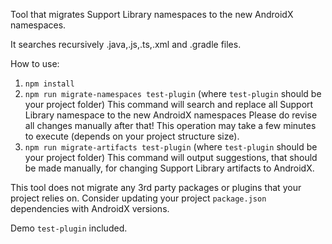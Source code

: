 Tool that migrates Support Library namespaces to the new AndroidX namespaces.

It searches recursively .java,.js,.ts,.xml and .gradle files.

How to use:
  1. `npm install`
  2. `npm run migrate-namespaces test-plugin` (where `test-plugin` should be your project folder)
      This command will search and replace all Support Library namespace to the new AndroidX namespaces
      Please do revise all changes manually after that!
      This operation may take a few minutes to execute (depends on your project structure size).
  3.  `npm run migrate-artifacts test-plugin` (where `test-plugin` should be your project folder)
      This command will output suggestions, that should be made manually, for changing Support Library artifacts to AndroidX.

This tool does not migrate any 3rd party packages or plugins that your project relies on. 
Consider updating your project `package.json` dependencies with AndroidX versions.

Demo `test-plugin` included.
